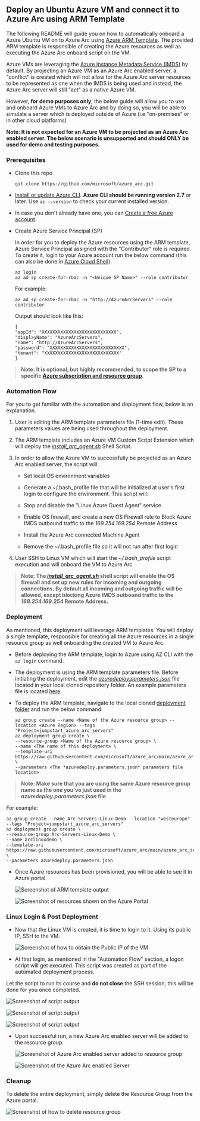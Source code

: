 ## Deploy an Ubuntu Azure VM and connect it to Azure Arc using ARM Template

The following README will guide you on how to automatically onboard a Azure Ubuntu VM on to Azure Arc using [Azure ARM Template](https://docs.microsoft.com/en-us/azure/azure-resource-manager/templates/overview). The provided ARM template is responsible of creating the Azure resources as well as executing the Azure Arc onboard script on the VM.

Azure VMs are leveraging the [Azure Instance Metadata Service (IMDS)](https://docs.microsoft.com/en-us/azure/virtual-machines/windows/instance-metadata-service) by default. By projecting an Azure VM as an Azure Arc enabled server, a "conflict" is created which will not allow for the Azure Arc server resources to be represented as one when the IMDS is being used and instead, the Azure Arc server will still "act" as a native Azure VM.

However, **for demo purposes only**, the below guide will allow you to use and onboard Azure VMs to Azure Arc and by doing so, you will be able to simulate a server which is deployed outside of Azure (i.e "on-premises" or in other cloud platforms)

**Note: It is not expected for an Azure VM to be projected as an Azure Arc enabled server. The below scenario is unsupported and should ONLY be used for demo and testing purposes.**

### Prerequisites

* Clone this repo

    ```terminal
    git clone https://github.com/microsoft/azure_arc.git
    ```

* [Install or update Azure CLI](https://docs.microsoft.com/en-us/cli/azure/install-azure-cli?view=azure-cli-latest). **Azure CLI should be running version 2.7** or later. Use ```az --version``` to check your current installed version.

* In case you don't already have one, you can [Create a free Azure account](https://azure.microsoft.com/en-us/free/).

* Create Azure Service Principal (SP)

    In order for you to deploy the Azure resources using the ARM template, Azure Service Principal assigned with the "Contributor" role is required. To create it, login to your Azure account run the below command (this can also be done in [Azure Cloud Shell](https://shell.azure.com/)).

    ```console
    az login
    az ad sp create-for-rbac -n "<Unique SP Name>" --role contributor
    ```

    For example:

    ```console
    az ad sp create-for-rbac -n "http://AzureArcServers" --role contributor
    ```

    Output should look like this:

    ```console
    {
    "appId": "XXXXXXXXXXXXXXXXXXXXXXXXXXXX",
    "displayName": "AzureArcServers",
    "name": "http://AzureArcServers",
    "password": "XXXXXXXXXXXXXXXXXXXXXXXXXXXX",
    "tenant": "XXXXXXXXXXXXXXXXXXXXXXXXXXXX"
    }
    ```

> **Note: It is optional, but highly recommended, to scope the SP to a specific [Azure subscription and resource group](https://docs.microsoft.com/en-us/cli/azure/ad/sp?view=azure-cli-latest).**

### Automation Flow

For you to get familiar with the automation and deployment flow, below is an explanation.

1. User is editing the ARM template parameters file (1-time edit). These parameters values are being used throughout the deployment.

2. The ARM template includes an Azure VM Custom Script Extension which will deploy the [*install_arc_agent.sh*](../azure/linux/arm_template/scripts/install_arc_agent.sh) Shell Script.

3. In order to allow the Azure VM to successfully be projected as an Azure Arc enabled server, the script will:

    * Set local OS environment variables

    * Generate a ~/.bash_profile file that will be initialized at user's first login to configure the environment. This script will:

    * Stop and disable the "Linux Azure Guest Agent" service

    * Enable OS firewall, and create a new OS Firewall rule to Block Azure IMDS outbound traffic to the *169.254.169.254* Remote Address

    * Install the Azure Arc connected Machine Agent

    * Remove the ~/.bash_profile file so it will not run after first login

4. User SSH to Linux VM which will start the *~/.bash_profile* script execution and will onboard the VM to Azure Arc

> **Note: The [*install_arc_agent.sh*](../azure/linux/arm_template/scripts/install_arc_agent.sh) shell script will enable the OS firewall and set up new rules for incoming and outgoing connections. By default all incoming and outgoing traffic will be allowed, except blocking Azure IMDS outbound traffic to the *169.254.169.254* Remote Address.**

### Deployment

As mentioned, this deployment will leverage ARM templates. You will deploy a single template, responsible for creating all the Azure resources in a single resource group as well onboarding the created VM to Azure Arc.

* Before deploying the ARM template, login to Azure using AZ CLI with the ```az login``` command.

* The deployment is using the ARM template parameters file. Before initiating the deployment, edit the [*azuredeploy.parameters.json*](../azure/linux/arm_template/azuredeploy.parameters.json) file located in your local cloned repository folder. An example parameters file is located [here](../azure/linux/arm_template/azuredeploy.parameters.example.json).

* To deploy the ARM template, navigate to the local cloned [deployment folder](../azure/linux/arm_template/) and run the below command:

    ```console
    az group create --name <Name of the Azure resource group> --location <Azure Region> --tags "Project=jumpstart_azure_arc_servers"
    az deployment group create \
    --resource-group <Name of the Azure resource group> \
    --name <The name of this deployment> \
    --template-uri https://raw.githubusercontent.com/microsoft/azure_arc/main/azure_arc_servers_jumpstart/azure/linux/arm_template/azuredeploy.json \
    --parameters <The *azuredeploy.parameters.json* parameters file location>
    ```

> **Note: Make sure that you are using the same Azure resource group name as the one you've just used in the *azuredeploy.parameters.json* file**

For example:

```console
az group create --name Arc-Servers-Linux-Demo --location "westeurope" --tags "Project=jumpstart_azure_arc_servers"
az deployment group create \
--resource-group Arc-Servers-Linux-Demo \
--name arclinuxdemo \
--template-uri https://raw.githubusercontent.com/microsoft/azure_arc/main/azure_arc_servers_jumpstart/azure/linux/arm_template/azuredeploy.json \
--parameters azuredeploy.parameters.json
```

* Once Azure resources has been provisioned, you will be able to see it in Azure portal.

    ![Screenshot of ARM template output](../img/azure_arm_template_linux/01.png)

    ![Screenshot of resources shown on the Azure Portal](../img/azure_arm_template_linux/02.png)

### Linux Login & Post Deployment

* Now that the Linux VM is created, it is time to login to it. Using its public IP, SSH to the VM.

    ![Screenshot of how to obtain the Public IP of the VM](../img/azure_arm_template_linux/03.png)

* At first login, as mentioned in the "Automation Flow" section, a logon script will get executed. This script was created as part of the automated deployment process.

Let the script to run its course and **do not close** the SSH session, this will be done for you once completed.

   ![Screenshot of script output](../img/azure_arm_template_linux/04.png)

   ![Screenshot of script output](../img/azure_arm_template_linux/05.png)

   ![Screenshot of script output](../img/azure_arm_template_linux/06.png)

* Upon successful run, a new Azure Arc enabled server will be added to the resource group.

    ![Screenshot of Azure Arc enabled server added to resource group](../img/azure_arm_template_linux/07.png)

    ![Screenshot of the Azure Arc enabled Server](../img/azure_arm_template_linux/08.png)

### Cleanup

To delete the entire deployment, simply delete the Resource Group from the Azure portal.

   ![Screenshot of how to delete resource group](../img/azure_arm_template_linux/09.png)
